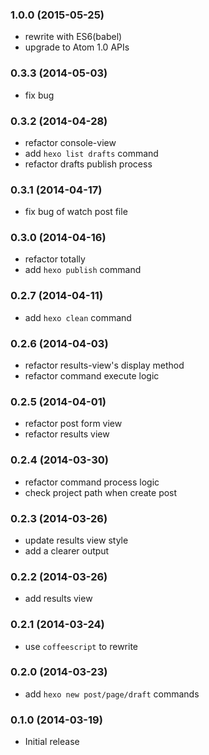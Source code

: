 ### 1.0.0 (2015-05-25)
- rewrite with ES6(babel)
- upgrade to Atom 1.0 APIs

### 0.3.3 (2014-05-03)
- fix bug

### 0.3.2 (2014-04-28)
- refactor console-view
- add `hexo list drafts` command
- refactor drafts publish process

### 0.3.1 (2014-04-17)
- fix bug of watch post file

### 0.3.0 (2014-04-16)
- refactor totally
- add `hexo publish` command

### 0.2.7 (2014-04-11)
- add `hexo clean` command

### 0.2.6 (2014-04-03)
- refactor results-view's display method
- refactor command execute logic

### 0.2.5 (2014-04-01)
- refactor post form view
- refactor results view

### 0.2.4 (2014-03-30)
- refactor command process logic
- check project path when create post

### 0.2.3 (2014-03-26)
- update results view style
- add a clearer output

### 0.2.2 (2014-03-26)
- add results view

### 0.2.1 (2014-03-24)
- use `coffeescript` to rewrite

### 0.2.0 (2014-03-23)
- add `hexo new post/page/draft` commands

### 0.1.0 (2014-03-19)
- Initial release
